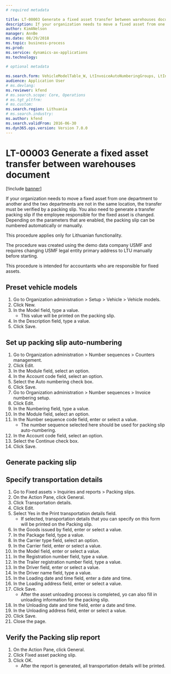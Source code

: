 ```yaml
--- 
# required metadata 
 
title: LT-00003 Generate a fixed asset transfer between warehouses document
description: If your organization needs to move a fixed asset from one department to another and the two departments are not in the same location, the transfer must be verified by a packing slip. 
author: KimANelson
manager: AnnBe 
ms.date: 08/29/2018
ms.topic: business-process 
ms.prod:  
ms.service: dynamics-ax-applications 
ms.technology:  
 
# optional metadata 
 
ms.search.form: VehicleModelTable_W, LtInvoiceAutoNumberingGroups, LtInvoiceAutonumberingTable, AssetWarehouseTransfer, HcmWorkerLookUp, SysQueryForm, LtAssetPackingSlip, TransportationDocument, LogisticsPostalAddressLookup   
audience: Application User 
# ms.devlang:  
ms.reviewer: kfend
# ms.search.scope: Core, Operations 
# ms.tgt_pltfrm:  
# ms.custom:  
ms.search.region: Lithuania
# ms.search.industry: 
ms.author: kfend
ms.search.validFrom: 2016-06-30 
ms.dyn365.ops.version: Version 7.0.0 
---
```

# LT-00003 Generate a fixed asset transfer between warehouses document

[!include [banner](../../includes/banner.md)]

If your organization needs to move a fixed asset from one department to another and the two departments are not in the same location, the transfer must be verified by a packing slip. You also need to generate a transfer packing slip if the employee responsible for the fixed asset is changed. Depending on the parameters that are enabled, the packing slip can be numbered automatically or manually.

This procedure applies only for Lithuanian functionality. 

The procedure was created using the demo data company USMF and requires changing USMF legal entity primary address to LTU manually before starting. 

This procedure is intended for accountants who are responsible for fixed assets.


## Preset vehicle models
1. Go to Organization administration > Setup > Vehicle > Vehicle models.
2. Click New.
3. In the Model field, type a value.
    * This value will be printed on the packing slip.  
4. In the Description field, type a value.
5. Click Save.

## Set up packing slip auto-numbering
1. Go to Organization administration > Number sequences > Counters management.
2. Click Edit.
3. In the Module field, select an option.
4. In the Account code field, select an option.
5. Select the Auto numbering check box.
6. Click Save.
7. Go to Organization administration > Number sequences > Invoice numbering setup.
8. Click Edit.
9. In the Numbering field, type a value.
10. In the Module field, select an option.
11. In the Number sequence code field, enter or select a value.
    * The number sequence selected here should be used for packing slip auto-numbering.  
12. In the Account code field, select an option.
13. Select the Continue check box.
14. Click Save.

## Generate packing slip

## Specify transportation details
1. Go to Fixed assets > Inquiries and reports > Packing slips.
2. On the Action Pane, click General.
3. Click Transportation details.
4. Click Edit.
5. Select Yes in the Print transportation details field.
    * If selected, transportation details that you can specify on this form will be printed on the Packing slip.  
6. In the Goods issued by field, enter or select a value.
7. In the Package field, type a value.
8. In the Carrier type field, select an option.
9. In the Carrier field, enter or select a value.
10. In the Model field, enter or select a value.
11. In the Registration number field, type a value.
12. In the Trailer registration number field, type a value.
13. In the Driver field, enter or select a value.
14. In the Driver name field, type a value.
15. In the Loading date and time field, enter a date and time.
16. In the Loading address field, enter or select a value.
17. Click Save.
    * After the asset unloading process is completed, yo can also fill in unloading information for the packing slip.  
18. In the Unloading date and time field, enter a date and time.
19. In the Unloading address field, enter or select a value.
20. Click Save.
21. Close the page.

## Verify the Packing slip report
1. On the Action Pane, click General.
2. Click Fixed asset packing slip.
3. Click OK.
    * After the report is generated, all transportation details will be printed.  

